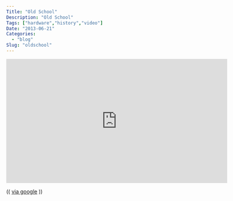 ```yaml
---
Title: "Old School"
Description: "Old School"
Tags: ["hardware","history","video"]
Date: "2013-06-21"
Categories:
  - "blog"
Slug: "oldschool"
---
```

<p><iframe width="590" height="332" src="http://www.youtube.com/embed/cozcXiSSkwE?feature=oembed" frameborder="0" allowfullscreen></iframe></p><p>(( <a href="http://googleblog.blogspot.com/2013/06/youve-come-long-way-baby-remembering.html" title="Google Blog" target="_blank">via google</a> ))</p>

